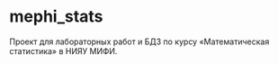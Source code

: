 # mephi_stats
Проект для лабораторных работ и БДЗ по курсу «Математическая статистика» в НИЯУ МИФИ.
